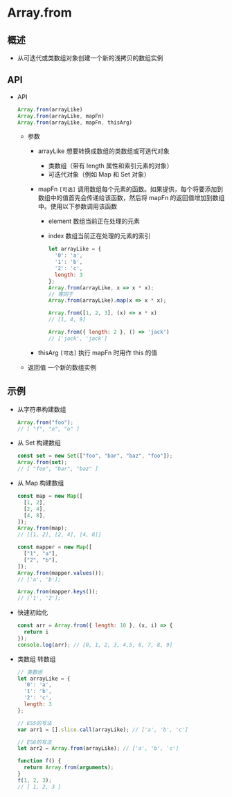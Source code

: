 # Array.from

## 概述

+ 从可迭代或类数组对象创建一个新的浅拷贝的数组实例

## API

+ API

  ```js
  Array.from(arrayLike)
  Array.from(arrayLike, mapFn)
  Array.from(arrayLike, mapFn, thisArg)
  ```

  + 参数

    + arrayLike 想要转换成数组的类数组或可迭代对象

      + 类数组（带有 length 属性和索引元素的对象）
      + 可迭代对象（例如 Map 和 Set 对象）

    + mapFn `[可选]` 调用数组每个元素的函数。如果提供，每个将要添加到数组中的值首先会传递给该函数，然后将 mapFn 的返回值增加到数组中。使用以下参数调用该函数

      + element 数组当前正在处理的元素
      + index 数组当前正在处理的元素的索引

        ```js
        let arrayLike = {
          '0': 'a',
          '1': 'b',
          '2': 'c',
          length: 3
        };
        Array.from(arrayLike, x => x * x);
        // 等同于
        Array.from(arrayLike).map(x => x * x);

        Array.from([1, 2, 3], (x) => x * x)
        // [1, 4, 9]
        ```

        ```js
        Array.from({ length: 2 }, () => 'jack')
        // ['jack', 'jack']
        ```

    + thisArg `[可选]` 执行 mapFn 时用作 this 的值

  + 返回值 一个新的数组实例

## 示例

+ 从字符串构建数组

  ```js
  Array.from("foo");
  // [ "f", "o", "o" ]
  ```

+ 从 Set 构建数组

  ```js
  const set = new Set(["foo", "bar", "baz", "foo"]);
  Array.from(set);
  // [ "foo", "bar", "baz" ]
  ```

+ 从 Map 构建数组

  ```js
  const map = new Map([
    [1, 2],
    [2, 4],
    [4, 8],
  ]);
  Array.from(map);
  // [[1, 2], [2, 4], [4, 8]]

  const mapper = new Map([
    ["1", "a"],
    ["2", "b"],
  ]);
  Array.from(mapper.values());
  // ['a', 'b'];

  Array.from(mapper.keys());
  // ['1', '2'];

  ```

+ 快速初始化

  ```js
  const arr = Array.from({ length: 10 }, (x, i) => {
    return i
  });
  console.log(arr); // [0, 1, 2, 3, 4,5, 6, 7, 8, 9]
  ```

+ 类数组 转数组

  ```js
  // 类数组
  let arrayLike = {
    '0': 'a',
    '1': 'b',
    '2': 'c',
    length: 3
  };

  // ES5的写法
  var arr1 = [].slice.call(arrayLike); // ['a', 'b', 'c']

  // ES6的写法
  let arr2 = Array.from(arrayLike); // ['a', 'b', 'c']
  ```

  ```js
  function f() {
    return Array.from(arguments);
  }
  f(1, 2, 3);
  // [ 1, 2, 3 ]
  ```
